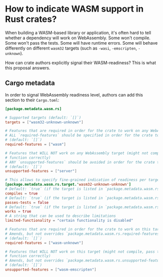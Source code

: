 # How to indicate WASM support in Rust crates?

When building a WASM-based library or application, it's often hard to tell whether a dependency will work on WebAssembly. Some won't compile. Some won't pass the tests. Some will have runtime errors. Some will behave differently on different `wasm32` targets (such as `-wasi`, `-emscripten`, `-unknown`).

How can crate authors explicitly signal their WASM-readiness? This is what this proposal answers.

## Cargo metadata

In order to signal WebAssembly readiness level, authors can add this section to their `Cargo.toml`:

```toml
[package.metadata.wasm.rs]

# Supported targets (default: `[]`)
targets = ["wasm32-unknown-unknown"]

# Features that are required in order for the crate to work on any WebAssembly target
# ALL `required-features` should be specified in order for the crate to work on all WebAssembly targets (AND condition)
# (default: `[]`)
required-features = ["wasm"]

# Features that WILL NOT work on any WebAssembly target (might not compile, pass tests or
# function correctly)
# ANY `unsupported-features` should be avoided in order for the crate to work properly on all WebAssembly targets (OR condition)
# (default: `[]`)
unsupported-features = ["server"]

# This allows to specify fine-grained indication of readiness per target
[package.metadata.wasm.rs.target.'wasm32-unknown-unknown']
# Default: `true` (if the target is listed in `package.metadata.wasm.rs.targets), otherwise `false`)
compiles = true
# Default: `true` (if the target is listed in `package.metadata.wasm.rs.targets), otherwise `false`)
passes-tests = false
# Default: `true` (if the target is listed in `package.metadata.wasm.rs.targets), otherwise `false`)
works = true
# A string that can be used to describe limitations
limited-functionality = "certain functionality is disabled"

# Features that are required in order for the crate to work on this target
# Amends, but not overrides `package.metadata.wasm.rs.required-features`
# (default: `[]`)
required-features = ["wasm-unknown"]

# Features that WILL NOT work on this target (might not compile, pass tests or
# function correctly)
# Amends, but not overrides `package.metadata.wasm.rs.unsupported-features`
# (default: `[]`)
unsupported-features = ["wasm-emscripten"]
```
